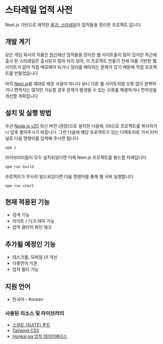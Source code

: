# 스타레일 업적 사전
Next.js 기반으로 제작한 [붕괴: 스타레일](https://hsr.hoyoverse.com)의 업적들을 정리한 프로젝트 입니다

## 개발 계기
같은 게임 회사의 작품인 [원신](https://genshin.hoyoverse.com)에선 업적들을 정리한 웹 사이트들이 많이 있지만 최근에 출시 된 스타레일은 출시된지 얼마 되지 않아, 이 프로젝트 만들기 전에 이를 기반한 웹 사이트가 없어 직접 메모해야 되거나 정리를 해야되는 문제가 있기 때문에 직접 프로젝트를 만들었습니다

아직 [Next.js](https://nextjs.org)를 제대로 배운 사람이 아니다 보니 다른 웹 사이트처럼 오류 없이 완벽하거나 편하지는 않지만 가능할 경우 문제가 발생될 수 있는 오류를 해결하거나 편의성을 개선할 계획입니다

## 설치 및 실행 방법
우선 [Node.js  v20](https://nodejs.org) 최신 버전 (권장)으로 설치한 다음에, Git으로 프로젝트를 복사하거나 압축 풀어주시기 바랍니다. 그런 다음에 해당 프로젝트가 있는 디렉토리로 가서 터미널로 다음 명령어를 입력해 주시면 됩니다

```
npm i
```

라이브러리들이 모두 설치되었다면 이제 Next.js 프로젝트를 빌드할 차례입니다

```
npm run build
```

프로젝트가 무사히 빌드되었다면 다음 명령어를 통해 웹 서버 실행합니다

```
npm run start
```

## 현재 적용된 기능
* 검색 기능
* 라이트 / 다크 테마 기능
* 업적 클리어 확인 체크

## 추가될 예정인 기능
* 데스크톱, 모바일 UI 개선
* 다중언어 지원
* 업적 필터 기능

## 지원 언어
* 한국어 - Korean

### 사용된 리소스 및 라이브러리
* [스위트 (SUITE) 폰트](https://sunn.us/suite)
* [Tailwind CSS](https://tailwindcss.com)
* [Honkai.gg 업적 데이터베이스](https://honkai.gg/kr/achievements)